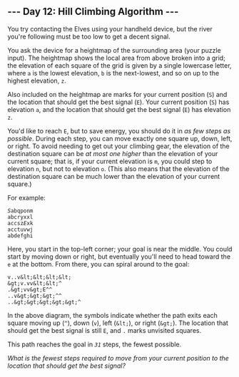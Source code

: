 ## --- Day 12: Hill Climbing Algorithm ---

You try contacting the Elves using your <span title='When you look up the specs for your handheld device, every field just says "plot".'>handheld device</span>, but the river you're following must be too low to get a decent signal.

You ask the device for a heightmap of the surrounding area (your puzzle input). The heightmap shows the local area from above broken into a grid; the elevation of each square of the grid is given by a single lowercase letter, where `` a `` is the lowest elevation, `` b `` is the next-lowest, and so on up to the highest elevation, `` z ``.

Also included on the heightmap are marks for your current position (`` S ``) and the location that should get the best signal (`` E ``). Your current position (`` S ``) has elevation `` a ``, and the location that should get the best signal (`` E ``) has elevation `` z ``.

You'd like to reach `` E ``, but to save energy, you should do it in _as few steps as possible_. During each step, you can move exactly one square up, down, left, or right. To avoid needing to get out your climbing gear, the elevation of the destination square can be _at most one higher_ than the elevation of your current square; that is, if your current elevation is `` m ``, you could step to elevation `` n ``, but not to elevation `` o ``. (This also means that the elevation of the destination square can be much lower than the elevation of your current square.)

For example:

<pre><code><em>S</em>abqponm
abcryxxl
accsz<em>E</em>xk
acctuvwj
abdefghi
</code></pre>

Here, you start in the top-left corner; your goal is near the middle. You could start by moving down or right, but eventually you'll need to head toward the `` e `` at the bottom. From there, you can spiral around to the goal:

    v..v&lt;&lt;&lt;&lt;
    &gt;v.vv&lt;&lt;^
    .&gt;vv&gt;E^^
    ..v&gt;&gt;&gt;^^
    ..&gt;&gt;&gt;&gt;&gt;^

In the above diagram, the symbols indicate whether the path exits each square moving up (`` ^ ``), down (`` v ``), left (`` &lt; ``), or right (`` &gt; ``). The location that should get the best signal is still `` E ``, and `` . `` marks unvisited squares.

This path reaches the goal in <code><em>31</em></code> steps, the fewest possible.

_What is the fewest steps required to move from your current position to the location that should get the best signal?_